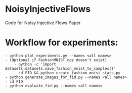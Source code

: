 # NoisyInjectiveFlows
Code for Noisy Injective Flows Paper

# Workflow for experiments:
    - python plot_experiments.py --names <all names>
    - (Optional if FashionMNIST.npz doesn't exist)
        - python -c 'import datasets;datasets.save_fashion_mnist_to_samples()'
        - cd FID && python create_fashion_mnist_stats.py
    - python generate_images_for_fid.py --names <all names>
    - cd FID
    - python evaluate_fid.py --names <all names>
